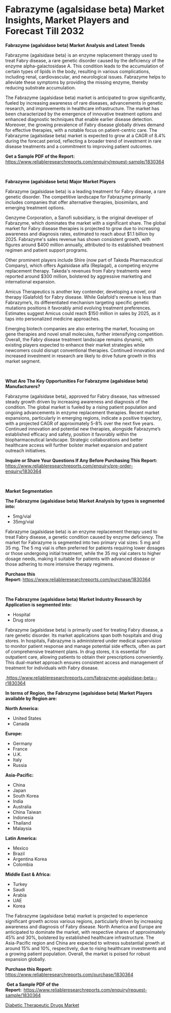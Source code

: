 <p><h1>Fabrazyme (agalsidase beta) Market Insights, Market Players and Forecast Till 2032</h1></p><p><strong>Fabrazyme (agalsidase beta) Market Analysis and Latest Trends</strong></p>
<p><p>Fabrazyme (agalsidase beta) is an enzyme replacement therapy used to treat Fabry disease, a rare genetic disorder caused by the deficiency of the enzyme alpha-galactosidase A. This condition leads to the accumulation of certain types of lipids in the body, resulting in various complications, including renal, cardiovascular, and neurological issues. Fabrazyme helps to alleviate these symptoms by providing the missing enzyme, thereby reducing substrate accumulation.</p><p>The Fabrazyme (agalsidase beta) market is anticipated to grow significantly, fueled by increasing awareness of rare diseases, advancements in genetic research, and improvements in healthcare infrastructure. The market has been characterized by the emergence of innovative treatment options and enhanced diagnostic techniques that enable earlier disease detection. Moreover, the growing prevalence of Fabry disease globally drives demand for effective therapies, with a notable focus on patient-centric care. The Fabrazyme (agalsidase beta) market is expected to grow at a CAGR of 8.4% during the forecast period, reflecting a broader trend of investment in rare disease treatments and a commitment to improving patient outcomes.</p></p>
<p><strong>Get a Sample PDF of the Report:&nbsp;</strong> <a href="https://www.reliableresearchreports.com/enquiry/request-sample/1830364?utm_campaign=3039&utm_medium=2&utm_source=Github&utm_content=ia&utm_term=09032025&utm_id=fabrazyme-agalsidase-beta">https://www.reliableresearchreports.com/enquiry/request-sample/1830364</a></p>
<p>&nbsp;</p>
<p><strong>Fabrazyme (agalsidase beta) Major Market Players</strong></p>
<p><p>Fabrazyme (agalsidase beta) is a leading treatment for Fabry disease, a rare genetic disorder. The competitive landscape for Fabrazyme primarily includes companies that offer alternative therapies, biosimilars, and emerging treatment options.</p><p>Genzyme Corporation, a Sanofi subsidiary, is the original developer of Fabrazyme, which dominates the market with a significant share. The global market for Fabry disease therapies is projected to grow due to increasing awareness and diagnosis rates, estimated to reach about $1.1 billion by 2025. Fabrazyme's sales revenue has shown consistent growth, with figures around $400 million annually, attributed to its established treatment regimen and patient support programs.</p><p>Other prominent players include Shire (now part of Takeda Pharmaceutical Company), which offers Agalsidase alfa (Replagal), a competing enzyme replacement therapy. Takeda's revenues from Fabry treatments were reported around $300 million, bolstered by aggressive marketing and international expansion.</p><p>Amicus Therapeutics is another key contender, developing a novel, oral therapy (Galafold) for Fabry disease. While Galafold's revenue is less than Fabrazyme’s, its differentiated mechanism targeting specific genetic mutations positions it favorably amid evolving treatment preferences. Estimates suggest Amicus could reach $150 million in sales by 2025, as it taps into personalized medicine approaches.</p><p>Emerging biotech companies are also entering the market, focusing on gene therapies and novel small molecules, further intensifying competition. Overall, the Fabry disease treatment landscape remains dynamic, with existing players expected to enhance their market strategies while newcomers could disrupt conventional therapies. Continued innovation and increased investment in research are likely to drive future growth in this market segment.</p></p>
<p>&nbsp;</p>
<p><strong>What Are The Key Opportunities For Fabrazyme (agalsidase beta) Manufacturers?</strong></p>
<p><p>Fabrazyme (agalsidase beta), approved for Fabry disease, has witnessed steady growth driven by increasing awareness and diagnosis of the condition. The global market is fueled by a rising patient population and ongoing advancements in enzyme replacement therapies. Recent market expansions, particularly in emerging regions, indicate a positive trajectory, with a projected CAGR of approximately 5-8% over the next five years. Continued innovation and potential new therapies, alongside Fabrazyme’s established efficacy and safety, position it favorably within the biopharmaceutical landscape. Strategic collaborations and better healthcare access will further bolster market expansion and patient outreach initiatives.</p></p>
<p><strong>Inquire or Share Your Questions If Any Before Purchasing This Report:</strong> <a href="https://www.reliableresearchreports.com/enquiry/pre-order-enquiry/1830364?utm_campaign=3039&utm_medium=2&utm_source=Github&utm_content=ia&utm_term=09032025&utm_id=fabrazyme-agalsidase-beta">https://www.reliableresearchreports.com/enquiry/pre-order-enquiry/1830364</a></p>
<p>&nbsp;</p>
<p><strong>Market Segmentation</strong></p>
<p><strong>The Fabrazyme (agalsidase beta) Market Analysis by types is segmented into:</strong></p>
<p><ul><li>5mg/vial</li><li>35mg/vial</li></ul></p>
<p><p>Fabrazyme (agalsidase beta) is an enzyme replacement therapy used to treat Fabry disease, a genetic condition caused by enzyme deficiency. The market for Fabrazyme is segmented into two primary vial sizes: 5 mg and 35 mg. The 5 mg vial is often preferred for patients requiring lower dosages or those undergoing initial treatment, while the 35 mg vial caters to higher dosage needs, making it suitable for patients with advanced disease or those adhering to more intensive therapy regimens.</p></p>
<p><strong>Purchase this Report:&nbsp;</strong><a href="https://www.reliableresearchreports.com/purchase/1830364?utm_campaign=3039&utm_medium=2&utm_source=Github&utm_content=ia&utm_term=09032025&utm_id=fabrazyme-agalsidase-beta">https://www.reliableresearchreports.com/purchase/1830364</a></p>
<p>&nbsp;</p>
<p><strong>The Fabrazyme (agalsidase beta) Market Industry Research by Application is segmented into:</strong></p>
<p><ul><li>Hospital</li><li>Drug store</li></ul></p>
<p><p>Fabrazyme (agalsidase beta) is primarily used for treating Fabry disease, a rare genetic disorder. Its market applications span both hospitals and drug stores. In hospitals, Fabrazyme is administered under medical supervision to monitor patient response and manage potential side effects, often as part of comprehensive treatment plans. In drug stores, it is essential for outpatient care, allowing patients to obtain their prescriptions conveniently. This dual-market approach ensures consistent access and management of treatment for individuals with Fabry disease.</p></p>
<p><a href="https://www.reliableresearchreports.com/fabrazyme-agalsidase-beta--r1830364?utm_campaign=3039&utm_medium=2&utm_source=Github&utm_content=ia&utm_term=09032025&utm_id=fabrazyme-agalsidase-beta">&nbsp;https://www.reliableresearchreports.com/fabrazyme-agalsidase-beta--r1830364</a></p>
<p><strong>In terms of Region, the Fabrazyme (agalsidase beta) Market Players available by Region are:</strong></p>
<p>
    <p> <strong> North America: </strong>
        <ul>
            <li>United States</li>
            <li>Canada</li>
        </ul>
        </p> 
    <p> <strong> Europe: </strong>
        <ul>
            <li>Germany</li>
            <li>France</li>
            <li>U.K.</li>
            <li>Italy</li>
            <li>Russia</li>
        </ul>
        </p> 
    <p> <strong> Asia-Pacific: </strong>
        <ul>
            <li>China</li>
            <li>Japan</li>
            <li>South Korea</li>
            <li>India</li>
            <li>Australia</li>
            <li>China Taiwan</li>
            <li>Indonesia</li>
            <li>Thailand</li>
            <li>Malaysia</li>
        </ul>
        </p> 
    <p> <strong> Latin America: </strong>
        <ul>
            <li>Mexico</li>
            <li>Brazil</li>
            <li>Argentina Korea</li>
            <li>Colombia</li>
        </ul>
        </p> 
    <p> <strong> Middle East & Africa: </strong>
        <ul>
            <li>Turkey</li>
            <li>Saudi</li>
            <li>Arabia</li>
            <li>UAE</li>
            <li>Korea</li>
        </ul>
    </p>
    </p>
<p><p>The Fabrazyme (agalsidase beta) market is projected to experience significant growth across various regions, particularly driven by increasing awareness and diagnosis of Fabry disease. North America and Europe are anticipated to dominate the market, with respective shares of approximately 45% and 30%, bolstered by established healthcare infrastructure. The Asia-Pacific region and China are expected to witness substantial growth at around 15% and 10%, respectively, due to rising healthcare investments and a growing patient population. Overall, the market is poised for robust expansion globally.</p></p>
<p><strong>Purchase this Report: </strong><a href="https://www.reliableresearchreports.com/purchase/1830364?utm_campaign=3039&utm_medium=2&utm_source=Github&utm_content=ia&utm_term=09032025&utm_id=fabrazyme-agalsidase-beta">https://www.reliableresearchreports.com/purchase/1830364</a></p>
<p>&nbsp;<strong>Get a Sample PDF of the Report:&nbsp;&nbsp;</strong><a href="https://www.reliableresearchreports.com/enquiry/request-sample/1830364?utm_campaign=3039&utm_medium=2&utm_source=Github&utm_content=ia&utm_term=09032025&utm_id=fabrazyme-agalsidase-beta">https://www.reliableresearchreports.com/enquiry/request-sample/1830364</a></p>
<p><strong></strong></p>
<p><p><a href="https://github.com/kaloyhboosh/Market-Research-Report-List-1/blob/main/diabetic-therapeutic-drugs-market.md?utm_campaign=3039&utm_medium=2&utm_source=Github&utm_content=ia&utm_term=09032025&utm_id=fabrazyme-agalsidase-beta">Diabetic Therapeutic Drugs Market</a></p></p>